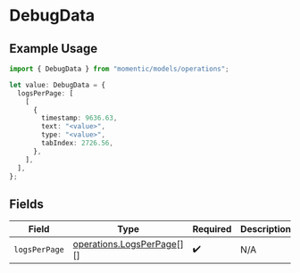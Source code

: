 # DebugData

## Example Usage

```typescript
import { DebugData } from "momentic/models/operations";

let value: DebugData = {
  logsPerPage: [
    [
      {
        timestamp: 9636.63,
        text: "<value>",
        type: "<value>",
        tabIndex: 2726.56,
      },
    ],
  ],
};
```

## Fields

| Field                                                                | Type                                                                 | Required                                                             | Description                                                          |
| -------------------------------------------------------------------- | -------------------------------------------------------------------- | -------------------------------------------------------------------- | -------------------------------------------------------------------- |
| `logsPerPage`                                                        | [operations.LogsPerPage](../../models/operations/logsperpage.md)[][] | :heavy_check_mark:                                                   | N/A                                                                  |